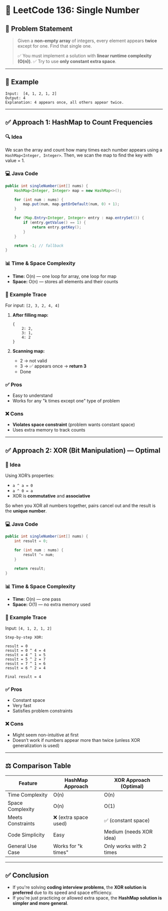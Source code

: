 # 🧠 LeetCode 136: Single Number 

## 📝 Problem Statement

> Given a **non-empty array** of integers, every element appears **twice** except for one.
> Find that single one.
>
> ✅ You must implement a solution with **linear runtime complexity (O(n))**.
> ✅ Try to use **only constant extra space**.

---

## 🔢 Example

```text
Input:  [4, 1, 2, 1, 2]
Output: 4
Explanation: 4 appears once, all others appear twice.
```

---

## ✅ Approach 1: HashMap to Count Frequencies

### 🔍 Idea

We scan the array and count how many times each number appears using a `HashMap<Integer, Integer>`. Then, we scan the map to find the key with value = 1.

### 💻 Java Code

```java
public int singleNumber(int[] nums) {
    HashMap<Integer, Integer> map = new HashMap<>();

    for (int num : nums) {
        map.put(num, map.getOrDefault(num, 0) + 1);
    }

    for (Map.Entry<Integer, Integer> entry : map.entrySet()) {
        if (entry.getValue() == 1) {
            return entry.getKey();
        }
    }

    return -1; // fallback
}
```

### 📊 Time & Space Complexity

* **Time:** O(n) — one loop for array, one loop for map
* **Space:** O(n) — stores all elements and their counts

### 📌 Example Trace

For input: `[2, 3, 2, 4, 4]`

1. **After filling map:**

   ```
   {
       2: 2,
       3: 1,
       4: 2
   }
   ```

2. **Scanning map:**

   * 2 → not valid
   * 3 → ✅ appears once → **return 3**
   * Done

### ✅ Pros

* Easy to understand
* Works for any "k times except one" type of problem

### ❌ Cons

* **Violates space constraint** (problem wants constant space)
* Uses extra memory to track counts

---

## ✅ Approach 2: XOR (Bit Manipulation) — Optimal

### 🧠 Idea

Using XOR’s properties:

* `a ^ a = 0`
* `a ^ 0 = a`
* XOR is **commutative** and **associative**

So when you XOR all numbers together, pairs cancel out and the result is the **unique number**.

### 💻 Java Code

```java
public int singleNumber(int[] nums) {
    int result = 0;

    for (int num : nums) {
        result ^= num;
    }

    return result;
}
```

### 📊 Time & Space Complexity

* **Time:** O(n) — one pass
* **Space:** O(1) — no extra memory used

### 🔁 Example Trace

Input: `[4, 1, 2, 1, 2]`

```text
Step-by-step XOR:

result = 0
result = 0 ^ 4 = 4
result = 4 ^ 1 = 5
result = 5 ^ 2 = 7
result = 7 ^ 1 = 6
result = 6 ^ 2 = 4

Final result = 4
```

### ✅ Pros

* Constant space
* Very fast
* Satisfies problem constraints

### ❌ Cons

* Might seem non-intuitive at first
* Doesn’t work if numbers appear more than twice (unless XOR generalization is used)

---

## ⚖️ Comparison Table

| Feature           | HashMap Approach     | XOR Approach (Optimal)  |
| ----------------- | -------------------- | ----------------------- |
| Time Complexity   | O(n)                 | O(n)                    |
| Space Complexity  | O(n)                 | O(1)                    |
| Meets Constraints | ❌ (extra space used) | ✅ (constant space)      |
| Code Simplicity   | Easy                 | Medium (needs XOR idea) |
| General Use Case  | Works for "k times"  | Only works with 2 times |

---

## ✅ Conclusion

* If you're solving **coding interview problems**, the **XOR solution is preferred** due to its speed and space efficiency.
* If you're just practicing or allowed extra space, the **HashMap solution is simpler and more general**.

